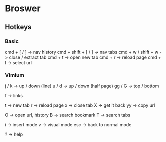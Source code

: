 # Broswer

## Hotkeys

### Basic

cmd + [ / ] -> nav history
cmd + shift + [ / ]  -> nav tabs
cmd + w / shift + w -> close / extract tab
cmd + t -> open new tab
cmd + r -> reload page
cmd + l -> select url

### Vimium

j / k -> up / down (line)
u / d -> up / down (half page)
gg / G -> top / bottom

f -> links

t -> new tab
r -> reload page
x -> close tab
X -> get it back
yy -> copy url

O -> open url, history
B -> search bookmark
T -> search tabs

i -> insert mode
v -> visual mode
esc -> back to normal mode

? -> help

